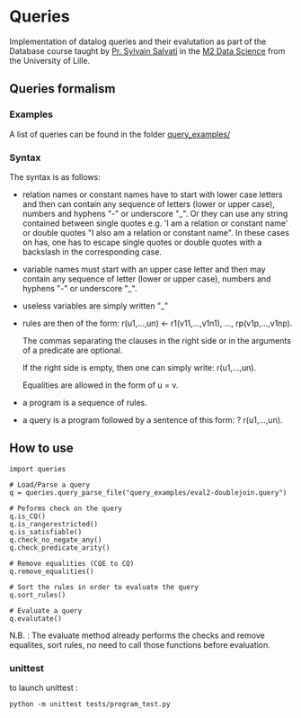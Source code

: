 # Queries

Implementation of datalog queries and their evalutation as part of the Database course taught by [Pr. Sylvain Salvati](https://www.labri.fr/perso/salvati/) in the [M2 Data Science](https://sciences-technologies.univ-lille.fr/mathematiques/formation/master-mention-sciences-des-donnees/) from the University of Lille.

## Queries formalism
### Examples
A list of queries can be found in the folder [query_examples/](./query_examples/)

###  Syntax
The syntax is as
follows:

- relation names or constant names have to start with lower case letters and
  then can contain any sequence of letters (lower or upper case), numbers and
  hyphens "-" or underscore "\_". Or they can use any string contained between
  single quotes e.g. 'I am a relation or constant name' or double quotes "I also
  am a relation or constant name". In these cases on has, one has to escape
  single quotes or double quotes with a backslash in the corresponding case.
  
- variable names must start with an upper case letter and then may contain any
  sequence of letter (lower or upper case), numbers and hyphens "-" or
  underscore "\_".
  
- useless variables are simply written "\_"
  
- rules are then of the form:
  r(u1,...,un) <- r1(v11,...,v1n1), ..., rp(v1p,...,v1np).
  
  The commas separating the clauses in the right side or in the arguments of a
  predicate are optional.
  
  If the right side is empty, then one can simply write: r(u1,...,un).
  
  Equalities are allowed in the form of u = v.
  
- a program is a sequence of rules.

- a query is a program followed by a sentence of this form: ? r(u1,...,un).

## How to use 
```{python}
import queries

# Load/Parse a query
q = queries.query_parse_file("query_examples/eval2-doublejoin.query")

# Peforms check on the query 
q.is_CQ()
q.is_rangerestricted()
q.is_satisfiable()
q.check_no_negate_any()
q.check_predicate_arity()

# Remove equalities (CQE to CQ)
q.remove_equalities()

# Sort the rules in order to evaluate the query
q.sort_rules()

# Evaluate a query  
q.evalutate()
````
N.B. : The evaluate method already performs the checks and remove equalites, sort rules, no need to call those functions before evaluation. 

### unittest
to launch unittest :

```{python}
python -m unittest tests/program_test.py
````


